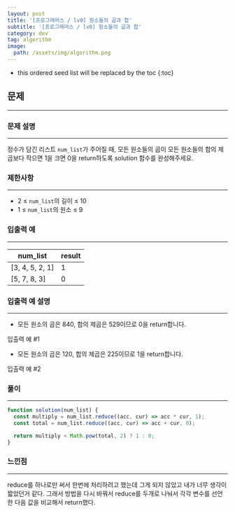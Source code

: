 ```yaml
---
layout: post
title: '[프로그래머스 / lv0] 원소들의 곱과 합'
subtitle: '[프로그래머스 / lv0] 원소들의 곱과 합'
category: dev
tag: algorithm
image:
  path: /assets/img/algorithm.png
---
```


<!-- prettier-ignore -->
* this ordered seed list will be replaced by the toc
{:toc}

## 문제

---

### **문제 설명**

---

정수가 담긴 리스트 `num_list`가 주어질 때, 모든 원소들의 곱이 모든 원소들의 합의 제곱보다 작으면 1을 크면 0을 return하도록 solution 함수를 완성해주세요.

### 제한사항

---

- 2 ≤ `num_list`의 길이 ≤ 10
- 1 ≤ `num_list`의 원소 ≤ 9

### 입출력 예

---

| num_list        | result |
| --------------- | ------ |
| [3, 4, 5, 2, 1] | 1      |
| [5, 7, 8, 3]    | 0      |

### 입출력 예 설명

---

- 모든 원소의 곱은 840, 합의 제곱은 529이므로 0을 return합니다.

입출력 예 #1

- 모든 원소의 곱은 120, 합의 제곱은 225이므로 1을 return합니다.

입출력 예 #2

### 풀이

---

```jsx
function solution(num_list) {
  const multiply = num_list.reduce((acc, cur) => acc * cur, 1);
  const total = num_list.reduce((acc, cur) => acc + cur, 0);

  return multiply < Math.pow(total, 2) ? 1 : 0;
}
```

### 느낀점

---

reduce를 하나로만 써서 한번에 처리하려고 했는데 그게 되지 않았고 내가 너무 생각이 짧았던거 같다. 그래서 방법을 다시 바꿔서 reduce를 두개로 나눠서 각각 변수를 선언한 다음 값을 비교해서 return했다.
